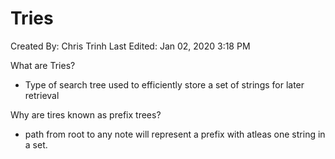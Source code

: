 # Tries

Created By: Chris Trinh
Last Edited: Jan 02, 2020 3:18 PM

What are Tries?

- Type of search tree used to efficiently store a set of strings for later retrieval

Why are tires known as prefix trees?

- path from root to any note will represent a prefix with atleas one string in a set.